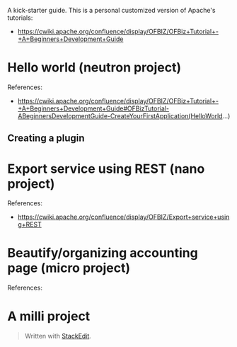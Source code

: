 A kick-starter guide.
This is a personal customized version of Apache's tutorials:
- https://cwiki.apache.org/confluence/display/OFBIZ/OFBiz+Tutorial+-+A+Beginners+Development+Guide

# Hello world (neutron project)

References:
 -  https://cwiki.apache.org/confluence/display/OFBIZ/OFBiz+Tutorial+-+A+Beginners+Development+Guide#OFBizTutorial-ABeginnersDevelopmentGuide-CreateYourFirstApplication(HelloWorld...)

##  Creating a plugin



# Export service using REST (nano project)

References:
 - https://cwiki.apache.org/confluence/display/OFBIZ/Export+service+using+REST

# Beautify/organizing accounting page (micro project)

References:



# A milli project

> Written with [StackEdit](https://stackedit.io/).
<!--stackedit_data:
eyJoaXN0b3J5IjpbMTAyMTAyOTQ0OCwxOTg4NTk2NjQ1LDEzOT
cxNjIwMDMsLTE5NzI4NDg1OTksLTE4OTI4MTU1NDcsMTIzNjgx
NzY1NywtMzgxODY5NzIxXX0=
-->